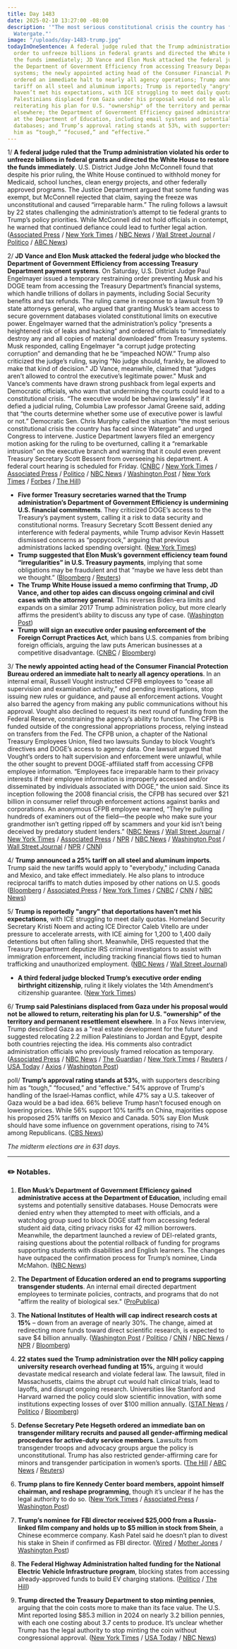 ```yaml
---
title: Day 1483
date: 2025-02-10 13:27:00 -08:00
description: '"The most serious constitutional crisis the country has faced since
  Watergate."'
image: "/uploads/day-1483-trump.jpg"
todayInOneSentence: A federal judge ruled that the Trump administration violated his
  order to unfreeze billions in federal grants and directed the White House to restore
  the funds immediately; JD Vance and Elon Musk attacked the federal judge who blocked
  the Department of Government Efficiency from accessing Treasury Department payment
  systems; the newly appointed acting head of the Consumer Financial Protection Bureau
  ordered an immediate halt to nearly all agency operations; Trump announced a 25%
  tariff on all steel and aluminum imports; Trump is reportedly "angry" that deportations
  haven’t met his expectations, with ICE struggling to meet daily quotas; Trump said
  Palestinians displaced from Gaza under his proposal would not be allowed to return,
  reiterating his plan for U.S. "ownership" of the territory and permanent resettlement
  elsewhere; the Department of Government Efficiency gained administrative access
  at the Department of Education, including email systems and potentially sensitive
  databases; and Trump’s approval rating stands at 53%, with supporters describing
  him as “tough,” “focused,” and “effective.”
---
```


1/ **A federal judge ruled that the Trump administration violated his order to unfreeze billions in federal grants and directed the White House to restore the funds immediately**. U.S. District Judge John McConnell found that despite his prior ruling, the White House continued to withhold money for Medicaid, school lunches, clean energy projects, and other federally approved programs. The Justice Department argued that some funding was exempt, but McConnell rejected that claim, saying the freeze was unconstitutional and caused “irreparable harm.” The ruling follows a lawsuit by 22 states challenging the administration’s attempt to tie federal grants to Trump’s policy priorities. While McConnell did not hold officials in contempt, he warned that continued defiance could lead to further legal action. ([Associated Press](https://apnews.com/article/funding-freeze-trump-federal-grants-loans-judge-ec9bf2700c41ec0ba4085d375599d295) / [New York Times](https://www.nytimes.com/2025/02/10/us/trump-unfreezing-federal-grants-judge-ruling.html) / [NBC News](https://www.nbcnews.com/politics/donald-trump/judge-finds-trump-administration-violated-court-order-halting-funding-rcna191528) / [Wall Street Journal](https://www.wsj.com/us-news/judge-orders-trump-administration-to-comply-with-order-on-frozen-funds-22a53ff3) / [Politico](https://www.politico.com/news/2025/02/10/spending-freeze-donald-trump-015514) / [ABC News](https://abcnews.go.com/Politics/live-updates/trump-2nd-term-tariffs-trade-war/?id=118643360))

2/ **JD Vance and Elon Musk attacked the federal judge who blocked the Department of Government Efficiency from accessing Treasury Department payment systems**. On Saturday, U.S. District Judge Paul Engelmayer issued a temporary restraining order preventing Musk and his DOGE team from accessing the Treasury Department’s financial systems, which handle trillions of dollars in payments, including Social Security benefits and tax refunds. The ruling came in response to a lawsuit from 19 state attorneys general, who argued that granting Musk’s team access to secure government databases violated constitutional limits on executive power. Engelmayer warned that the administration’s policy “presents a heightened risk of leaks and hacking” and ordered officials to “immediately destroy any and all copies of material downloaded” from Treasury systems. Musk responded, calling Engelmayer “a corrupt judge protecting corruption” and  demanding that he be “impeached NOW.” Trump also criticized the judge’s ruling, saying “No judge should, frankly, be allowed to make that kind of decision." JD Vance, meanwhile, claimed that “judges aren’t allowed to control the executive’s legitimate power." Musk and Vance’s comments have drawn strong pushback from legal experts and Democratic officials, who warn that undermining the courts could lead to a constitutional crisis. “The executive would be behaving lawlessly” if it defied a judicial ruling, Columbia Law professor Jamal Greene said, adding that “the courts determine whether some use of executive power is lawful or not.” Democratic Sen. Chris Murphy called the situation “the most serious constitutional crisis the country has faced since Watergate” and urged Congress to intervene. Justice Department lawyers filed an emergency motion asking for the ruling to be overturned, calling it a “remarkable intrusion” on the executive branch and warning that it could even prevent Treasury Secretary Scott Bessent from overseeing his department. A federal court hearing is scheduled for Friday. ([CNBC](https://www.cnbc.com/2025/02/09/musk-calls-to-impeach-judge-whose-order-blocks-doge-from-treasury-systems-access.html) / [New York Times](https://www.nytimes.com/2025/02/09/us/politics/vance-trump-federal-courts-executive-order.html) / [Associated Press](https://apnews.com/article/trump-judiciary-musk-separation-of-powers-balance-checks-069c169ea1ddf6eea76f502d544c4c16) / [Politico](https://www.politico.com/news/2025/02/10/trump-administration-treasury-payment-system-access-00203341) / [NBC News](https://www.nbcnews.com/politics/white-house/legal-experts-constitutional-crisis-vance-musk-judicial-rulings-trump-rcna191387) / [Washington Post](https://www.washingtonpost.com/politics/2025/02/10/trump-presidency-news/#link-22V2T3MMNNEW3A4NQ4YXUJYONU) / [New York Times](https://www.nytimes.com/2025/02/10/nyregion/trump-doge-treasury-elon-musk.html) / [Forbes](https://www.forbes.com/sites/alisondurkee/2025/02/09/jd-vance-suggests-judges-arent-allowed-to-control-trump-after-courts-block-his-policies/) / [The Hill](https://thehill.com/policy/technology/5134725-elon-musk-impeachment-demand/))

* **Five former Treasury secretaries warned that the Trump administration’s Department of Government Efficiency is undermining U.S. financial commitments**. They criticized DOGE’s access to the Treasury’s payment system, calling it a risk to data security and constitutional norms. Treasury Secretary Scott Bessent denied any interference with federal payments, while Trump advisor Kevin Hassett dismissed concerns as “poppycock,” arguing that previous administrations lacked spending oversight. ([New York Times](https://www.nytimes.com/2025/02/10/opinion/treasure-secretaries-doge-musk.html))
* **Trump suggested that Elon Musk’s government efficiency team found “irregularities” in U.S. Treasury payments**, implying that some obligations may be fraudulent and that “maybe we have less debt than we thought.” ([Bloomberg](https://www.bloomberg.com/news/articles/2025-02-09/trump-suggests-musk-found-irregularities-in-us-treasuries) / [Reuters](https://www.reuters.com/markets/us/trump-says-us-might-have-less-debt-than-thought-2025-02-09/))
* **The Trump White House issued a memo confirming that Trump, JD Vance, and other top aides can discuss ongoing criminal and civil cases with the attorney general**. This reverses Biden-era limits and expands on a similar 2017 Trump administration policy, but more clearly affirms the president’s ability to discuss any type of case. ([Washington Post](https://www.washingtonpost.com/national-security/2025/02/09/trump-justice-department-guidance-memo/))
* **Trump will sign an executive order pausing enforcement of the Foreign Corrupt Practices Act**, which bans U.S. companies from bribing foreign officials, arguing the law puts American businesses at a competitive disadvantage. ([CNBC](https://www.cnbc.com/2025/02/10/trump-doj-foreign-corrupt-practices-act-pause.html) / [Bloomberg](https://www.bloomberg.com/news/articles/2025-02-10/trump-to-loosen-enforcement-of-us-law-banning-overseas-bribes))

3/ **The newly appointed acting head of the Consumer Financial Protection Bureau ordered an immediate halt to nearly all agency operations**. In an internal email, Russell Vought instructed CFPB employees to “cease all supervision and examination activity,” end pending investigations, stop issuing new rules or guidance, and pause all enforcement actions. Vought also barred the agency from making any public communications without his approval. Vought also declined to request its next round of funding from the Federal Reserve, constraining the agency’s ability to function. The CFPB is funded outside of the congressional appropriations process, relying instead on transfers from the Fed. The CFPB union, a chapter of the National Treasury Employees Union, filed two lawsuits Sunday to block Vought’s directives and DOGE’s access to agency data. One lawsuit argued that Vought’s orders to halt supervision and enforcement were unlawful, while the other sought to prevent DOGE-affiliated staff from accessing CFPB employee information. “Employees face irreparable harm to their privacy interests if their employee information is improperly accessed and/or disseminated by individuals associated with DOGE,” the union said. Since its inception following the 2008 financial crisis, the CFPB has secured over $21 billion in consumer relief through enforcement actions against banks and corporations. An anonymous CFPB employee warned, “They’re pulling hundreds of examiners out of the field—the people who make sure your grandmother isn’t getting ripped off by scammers and your kid isn’t being deceived by predatory student lenders.” ([NBC News](https://www.nbcnews.com/politics/doge/russell-vought-consumer-financial-protection-bureau-trump-rcna191356) / [Wall Street Journal](https://www.wsj.com/finance/regulation/vought-moves-to-defang-cfpb-telling-staff-to-halt-all-supervision-19f1ac9f) / [New York Times](https://www.nytimes.com/2025/02/08/us/politics/cfpb-vought-staff-finance-watchdog.html) / [Associated Press](https://apnews.com/article/trump-consumer-protection-cease-1b93c60a773b6b5ee629e769ae6850e9) / [NPR](https://www.npr.org/2025/02/08/nx-s1-5290914/russell-vought-cfpb-doge-access-musk) / [NBC News](https://www.nbcnews.com/politics/doge/union-sues-russell-vought-doge-access-cfpb-treasury-department-rcna191419) / [Washington Post](https://www.washingtonpost.com/business/2025/02/06/russell-vought-confirmed-omb-director/) / [Wall Street Journal](https://www.wsj.com/finance/regulation/russell-vought-taking-over-as-new-acting-head-of-cfpb-9650d338) / [NPR](https://www.npr.org/2025/02/07/g-s1-47322/musks-team-takes-control-of-key-systems-at-consumer-financial-protection-bureau) / [CNN](https://www.cnn.com/2025/02/08/business/cfpb-doge-vought-x))

4/ **Trump announced a 25% tariff on all steel and aluminum imports**. Trump said the new tariffs would apply to "everybody," including Canada and Mexico, and take effect immediately. He also plans to introduce reciprocal tariffs to match duties imposed by other nations on U.S. goods ([Bloomberg](https://www.bloomberg.com/news/articles/2025-02-09/trump-plans-to-announce-25-steel-aluminum-tariffs-on-monday) / [Associated Press](https://apnews.com/article/trump-steel-aluminum-tariffs-import-duties-74d7bfde0da59e111a45e772d199f2b2) / [New York Times](https://www.nytimes.com/2025/02/09/business/economy/trump-steel-aluminum-tariffs.html) / [CNBC](https://www.cnbc.com/2025/02/10/global-winners-and-losers-of-trumps-steel-and-aluminium-tariffs.html) / [CNN](https://www.cnn.com/politics/live-news/trump-doge-presidency-news-02-10-25/index.html) / [NBC News](https://www.nbcnews.com/politics/white-house/trump-tariffs-steel-aluminum-reciprocal-rcna191401))

5/ **Trump is reportedly "angry" that deportations haven’t met his expectations**, with ICE struggling to meet daily quotas. Homeland Security Secretary Kristi Noem and acting ICE Director Caleb Vitello are under pressure to accelerate arrests, with ICE aiming for 1,200 to 1,400 daily detentions but often falling short. Meanwhile, DHS requested that the Treasury Department deputize IRS criminal investigators to assist with immigration enforcement, including tracking financial flows tied to human trafficking and unauthorized employment. ([NBC News](https://www.nbcnews.com/politics/national-security/trump-angry-deportation-numbers-are-not-higher-rcna191273) / [Wall Street Journal](https://www.wsj.com/politics/policy/trump-irs-officers-ice-deportations-ed87c4b5))

* **A third federal judge blocked Trump’s executive order ending birthright citizenship**, ruling it likely violates the 14th Amendment’s citizenship guarantee. ([New York Times](https://www.nytimes.com/2025/02/10/us/politics/judge-new-hampshire-trump-birthright-citizenship-injunction.html))

6/ **Trump said Palestinians displaced from Gaza under his proposal would not be allowed to return, reiterating his plan for U.S. "ownership" of the territory and permanent resettlement elsewhere**. In a Fox News interview, Trump described Gaza as a "real estate development for the future" and suggested relocating 2.2 million Palestinians to Jordan and Egypt, despite both countries rejecting the idea. His comments also contradict administration officials who previously framed relocation as temporary. ([Associated Press](https://apnews.com/article/trump-gaza-jordan-egypt-fox-palestinians-be4c67e124f7b8c7d5ad95231fc625a8) / [NBC News](https://www.nbcnews.com/politics/donald-trump/trump-says-palestinians-wouldnt-allowed-back-gaza-plan-rcna191491) / [The Guardian](https://www.theguardian.com/us-news/2025/feb/10/trump-buy-gaza-plan) / [New York Times](https://www.nytimes.com/2025/02/10/world/middleeast/trump-gaza-us-takeover.html) / [Reuters](https://www.reuters.com/world/middle-east/trump-says-palestinians-would-not-have-right-return-gaza-2025-02-10/) / [USA Today](https://www.usatoday.com/story/news/politics/2025/02/10/trump-gaza-palestinians-return/78385755007/) / [Axios](https://www.axios.com/2025/02/10/trump-gaza-takeover-plan-displaced-palestinians-fox) / [Washington Post](https://www.washingtonpost.com/world/2025/02/10/israel-war-gaza-ceasefire-hostages-news-hamas/))

poll/ **Trump’s approval rating stands at 53%**, with supporters describing him as “tough,” “focused,” and “effective.” 54% approve of Trump's handling of the Israel-Hamas conflict, while 47% say a U.S. takeover of Gaza would be a bad idea. 66% believe Trump hasn’t focused enough on lowering prices. While 56% support 10% tariffs on China, majorities oppose his proposed 25% tariffs on Mexico and Canada. 50% say Elon Musk should have some influence on government operations, rising to 74% among Republicans. ([CBS News](https://www.cbsnews.com/news/trump-approval-opinion-poll-2025-2-9/))

*The midterm elections are in 631 days.*

---

### ✏️ Notables.


1. **Elon Musk’s Department of Government Efficiency gained administrative access at the Department of Education**, including email systems and potentially sensitive databases. House Democrats were denied entry when they attempted to meet with officials, and a watchdog group sued to block DOGE staff from accessing federal student aid data, citing privacy risks for 42 million borrowers. Meanwhile, the department launched a review of DEI-related grants, raising questions about the potential rollback of funding for programs supporting students with disabilities and English learners. The changes have outpaced the confirmation process for Trump’s nominee, Linda McMahon. ([NBC News](https://www.nbcnews.com/news/us-news/elon-musk-doge-team-education-department-rcna191244))

2. **The Department of Education ordered an end to programs supporting transgender students**. An internal email directed department employees to terminate policies, contracts, and programs that do not "affirm the reality of biological sex." ([ProPublica](https://www.propublica.org/article/department-of-education-transgender-students-email))

3. **The National Institutes of Health will cap indirect research costs at 15%** – down from an average of nearly 30%. The change, aimed at redirecting more funds toward direct scientific research, is expected to save $4 billion annually. ([Washington Post](https://www.washingtonpost.com/health/2025/02/08/nih-cuts-billions-dollars-biomedical-funding-effective-immediately/) / [Politico](https://www.politico.com/news/2025/02/08/trump-nih-university-funding-014838) / [CNN](https://www.cnn.com/2025/02/08/health/nih-indirect-costs-rate-cap/) / [NBC News](https://www.nbcnews.com/politics/politics-news/nih-announces-slashing-funding-indirect-research-costs-rcna191337) / [NPR](https://www.npr.org/sections/shots-health-news/2025/02/08/g-s1-47383/nih-announces-new-funding-policy-that-rattles-medical-researchers) / [Bloomberg](https://www.bloomberg.com/news/articles/2025-02-08/outcry-as-nih-plans-4-billion-in-cuts-to-reimburse-scientists))

4. **22 states sued the Trump administration over the NIH policy capping university research overhead funding at 15%**, arguing it would devastate medical research and violate federal law. The lawsuit, filed in Massachusetts, claims the abrupt cut would halt clinical trials, lead to layoffs, and disrupt ongoing research. Universities like Stanford and Harvard warned the policy could slow scientific innovation, with some institutions expecting losses of over $100 million annually. ([STAT News](https://www.statnews.com/2025/02/10/nih-indirect-costs-lawsuit-state-attorneys-general-sue-to-block-research-spending-cuts/) / [Politico](https://www.politico.com/news/2025/02/10/trump-nih-research-grant-lawsuit-00203376) / [Bloomberg](https://www.bloomberg.com/news/articles/2025-02-10/stanford-harvard-warn-of-deep-impacts-from-trump-funding-cuts))

5. **Defense Secretary Pete Hegseth ordered an immediate ban on transgender military recruits and paused all gender-affirming medical procedures for active-duty service members**. Lawsuits from transgender troops and advocacy groups argue the policy is unconstitutional. Trump has also restricted gender-affirming care for minors and transgender participation in women’s sports. ([The Hill](https://thehill.com/policy/defense/5136517-transgender-military-integration-medical-care-paused/) / [ABC News](https://abcnews.go.com/Politics/hegseth-orders-immediate-pause-gender-affirming-medical-care/story?id=118662488) / [Reuters](https://www.reuters.com/world/us/pentagon-ban-transgender-people-joining-military-pauses-gender-transition-2025-02-10/))

6. **Trump plans to fire Kennedy Center board members, appoint himself chairman, and reshape programming**, though it’s unclear if he has the legal authority to do so. ([New York Times](https://www.nytimes.com/2025/02/07/us/politics/trump-kennedy-center.html) / [Associated Press](https://apnews.com/article/trump-kennedy-center-board-chairman-firings-21cd0018c6e9f591d59becea8573d8c0) / [Washington Post](https://www.washingtonpost.com/entertainment/2025/02/07/trump-kennedy-center/))

7. **Trump’s nominee for FBI director received $25,000 from a Russia-linked film company and holds up to $5 million in stock from Shein**, a Chinese ecommerce company. Kash Patel said he doesn’t plan to divest his stake in Shein if confirmed as FBI director. ([Wired](https://www.wired.com/story/kash-patel-elite-depot-shein/) / [Mother Jones](https://www.motherjones.com/politics/2025/02/kash-patel-fbi-trump-tucker-carlson-russia-ukraine-putin/) / [Washington Post](https://www.washingtonpost.com/national-security/2025/02/07/patel-fbi-russia-lopatonok/))

8. **The Federal Highway Administration halted funding for the National Electric Vehicle Infrastructure program**, blocking states from accessing already-approved funds to build EV charging stations. ([Politico](https://www.politico.com/news/2025/02/06/trump-administration-ev-charger-program-00203011) / [The Hill](https://thehill.com/policy/energy-environment/5132717-trump-administration-suspends-electric-vehicle-charging-network/))

9. **Trump directed the Treasury Department to stop minting pennies**, arguing that the coin costs more to make than its face value. The U.S. Mint reported losing $85.3 million in 2024 on nearly 3.2 billion pennies, with each one costing about 3.7 cents to produce. It’s unclear whether Trump has the legal authority to stop minting the coin without congressional approval. ([New York Times](https://www.nytimes.com/2025/02/09/us/politics/trump-stop-minting-pennies.html) / [USA Today](https://www.usatoday.com/story/news/nation/2025/02/09/trump-announces-plan-stop-producing-pennies/78378996007/) / [NBC News](https://www.nbcnews.com/politics/donald-trump/trump-treasury-stop-minting-penny-rcna191421))


